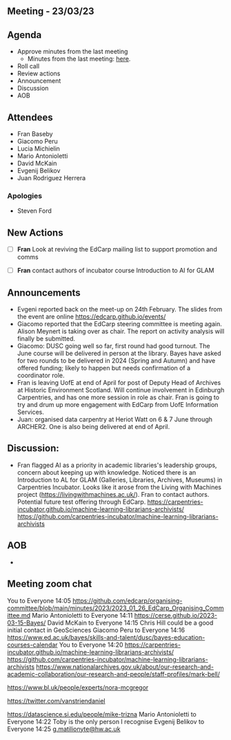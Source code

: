 ## Meeting - 23/03/23

## Agenda

* Approve minutes from the last meeting
   * Minutes from the last meeting: [here](https://github.com/edcarp/organising-committee/blob/main/minutes/2023/2023_01_26_EdCarp_Organising_Committee.md).
* Roll call
* Review actions
* Announcement
* Discussion
* AOB

## Attendees
* Fran Baseby
* Giacomo Peru
* Lucia Michielin
* Mario Antonioletti
* David McKain
* Evgenij Belikov
* Juan Rodriguez Herrera


###  Apologies
* Steven Ford

## New Actions

- [ ] **Fran** Look at reviving the EdCarp mailing list to support promotion and comms
- [ ] **Fran** contact authors of incubator course Introduction to AI for GLAM


## Announcements
* Evgeni reported back on the meet-up on 24th February. The slides from the event are online https://edcarp.github.io/events/
* Giacomo reported that the EdCarp steering committee is meeting again. Alison Meynert is taking over as chair. The report on activity analysis will finally be submitted.
* Giacomo: DUSC going well so far, first round had good turnout. The June course will be delivered in person at the library. Bayes have asked for two rounds to be delivered in 2024 (Spring and Autumn) and have offered funding; likely to happen but needs confirmation of a coordinator role.
* Fran is leaving UofE at end of April for post of Deputy Head of Archives at Historic Environment Scotland. Will continue involvement in Edinburgh Carpentries, and has one more session in role as chair. Fran is going to try and drum up more engagement with EdCarp from UofE Information Services.
* Juan: organised data carpentry at Heriot Watt on 6 & 7 June through ARCHER2. One is also being delivered at end of April.

## Discussion: 

* Fran flagged AI as a priority in academic libraries's leadership groups, concern about keeping up with knowledge. Noticed there is an Introduction to AL for GLAM (Galleries, Libraries, Archives, Museums) in Carpentries Incubator. Looks like it arose from the Living with Machines project (https://livingwithmachines.ac.uk/). Fran to contact authors. Potential future test offering through EdCarp.
https://carpentries-incubator.github.io/machine-learning-librarians-archivists/
https://github.com/carpentries-incubator/machine-learning-librarians-archivists

## AOB

* 

## Meeting zoom chat
You  to  Everyone 14:05
https://github.com/edcarp/organising-committee/blob/main/minutes/2023/2023_01_26_EdCarp_Organising_Committee.md
Mario Antonioletti  to  Everyone 14:11
https://cerse.github.io/2023-03-15-Bayes/
David McKain  to  Everyone 14:15
Chris Hill could be a good initial contact in GeoSciences
Giacomo Peru  to  Everyone 14:16
https://www.ed.ac.uk/bayes/skills-and-talent/dusc/bayes-education-courses-calendar
You  to  Everyone 14:20
https://carpentries-incubator.github.io/machine-learning-librarians-archivists/
https://github.com/carpentries-incubator/machine-learning-librarians-archivists
https://www.nationalarchives.gov.uk/about/our-research-and-academic-collaboration/our-research-and-people/staff-profiles/mark-bell/

https://www.bl.uk/people/experts/nora-mcgregor

https://twitter.com/vanstriendaniel

https://datascience.si.edu/people/mike-trizna
Mario Antonioletti  to  Everyone 14:22
Toby is the only person I recognise
Evgenij Belikov  to  Everyone 14:25
g.matilionyte@hw.ac.uk
```

```
